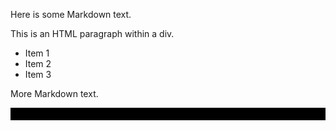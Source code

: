 Here is some Markdown text.

<div>
    <p>This is an HTML paragraph within a div.</p>
    <ul>
        <li>Item 1</li>
        <li>Item 2</li>
        <li>Item 3</li>
    </ul>
</div>

More Markdown text.
<div style="background-color: black; color: black;">大部分代码其实都是抄的别人的模板</div>
